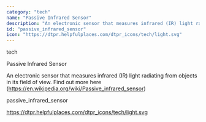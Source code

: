```yaml
---
category: "tech"
name: "Passive Infrared Sensor"
description: "An electronic sensor that measures infrared (IR) light radiating from objects in its field of view. Find out more here (https://en.wikipedia.org/wiki/Passive_infrared_sensor)"
id: "passive_infrared_sensor"
icon: "https://dtpr.helpfulplaces.com/dtpr_icons/tech/light.svg"
---
```

tech

Passive Infrared Sensor

An electronic sensor that measures infrared (IR) light radiating from objects in its field of view. Find out more here (https://en.wikipedia.org/wiki/Passive_infrared_sensor)

passive_infrared_sensor

https://dtpr.helpfulplaces.com/dtpr_icons/tech/light.svg